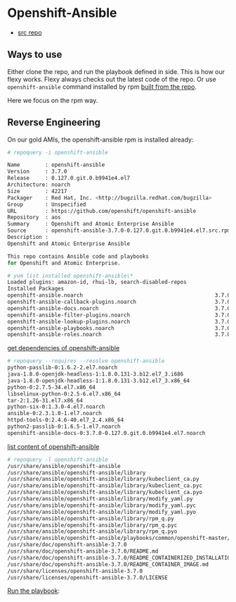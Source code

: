 # Openshift-Ansible

* [src repo](https://github.com/openshift/openshift-ansible)

## Ways to use
Either clone the repo, and run the playbook defined in side. This is how our flexy works. Flexy always checks out the latest code of the repo.
Or use <code>openshift-ansible</code> command installed by rpm [built from the repo](https://github.com/openshift/openshift-ansible/blob/master/BUILD.md).

Here we focus on the rpm way.

## Reverse Engineering

On our gold AMIs, the openshift-ansible rpm is installed already:

```sh
# repoquery -i openshift-ansible

Name        : openshift-ansible
Version     : 3.7.0
Release     : 0.127.0.git.0.b9941e4.el7
Architecture: noarch
Size        : 42217
Packager    : Red Hat, Inc. <http://bugzilla.redhat.com/bugzilla>
Group       : Unspecified
URL         : https://github.com/openshift/openshift-ansible
Repository  : aos
Summary     : Openshift and Atomic Enterprise Ansible
Source      : openshift-ansible-3.7.0-0.127.0.git.0.b9941e4.el7.src.rpm
Description :
Openshift and Atomic Enterprise Ansible

This repo contains Ansible code and playbooks
for Openshift and Atomic Enterprise.

# yum list installed openshift-ansible\*
Loaded plugins: amazon-id, rhui-lb, search-disabled-repos
Installed Packages
openshift-ansible.noarch                                          3.7.0-0.126.4.git.0.3fc2b9b.el7                          @aos
openshift-ansible-callback-plugins.noarch                         3.7.0-0.126.4.git.0.3fc2b9b.el7                          @aos
openshift-ansible-docs.noarch                                     3.7.0-0.126.4.git.0.3fc2b9b.el7                          @aos
openshift-ansible-filter-plugins.noarch                           3.7.0-0.126.4.git.0.3fc2b9b.el7                          @aos
openshift-ansible-lookup-plugins.noarch                           3.7.0-0.126.4.git.0.3fc2b9b.el7                          @aos
openshift-ansible-playbooks.noarch                                3.7.0-0.126.4.git.0.3fc2b9b.el7                          @aos
openshift-ansible-roles.noarch                                    3.7.0-0.126.4.git.0.3fc2b9b.el7                          @aos
```

[get dependencies of openshift-ansible](https://superuser.com/questions/294662/how-to-get-list-of-dependencies-of-non-installed-rpm-package)

```sh
# repoquery --requires --resolve openshift-ansible
python-passlib-0:1.6.2-2.el7.noarch
java-1.8.0-openjdk-headless-1:1.8.0.131-3.b12.el7_3.i686
java-1.8.0-openjdk-headless-1:1.8.0.131-3.b12.el7_3.x86_64
python-0:2.7.5-34.el7.x86_64
libselinux-python-0:2.5-6.el7.x86_64
tar-2:1.26-31.el7.x86_64
python-six-0:1.3.0-4.el7.noarch
ansible-0:2.3.1.0-1.el7.noarch
httpd-tools-0:2.4.6-40.el7_2.4.x86_64
python2-passlib-0:1.6.5-1.el7.noarch
openshift-ansible-docs-0:3.7.0-0.127.0.git.0.b9941e4.el7.noarch
```


[list content of openshift-ansible](https://stackoverflow.com/questions/104055/how-to-list-the-contents-of-a-package-using-yum)

```sh
# repoquery -l openshift-ansible
/usr/share/ansible/openshift-ansible
/usr/share/ansible/openshift-ansible/library
/usr/share/ansible/openshift-ansible/library/kubeclient_ca.py
/usr/share/ansible/openshift-ansible/library/kubeclient_ca.pyc
/usr/share/ansible/openshift-ansible/library/kubeclient_ca.pyo
/usr/share/ansible/openshift-ansible/library/modify_yaml.py
/usr/share/ansible/openshift-ansible/library/modify_yaml.pyc
/usr/share/ansible/openshift-ansible/library/modify_yaml.pyo
/usr/share/ansible/openshift-ansible/library/rpm_q.py
/usr/share/ansible/openshift-ansible/library/rpm_q.pyc
/usr/share/ansible/openshift-ansible/library/rpm_q.pyo
/usr/share/ansible/openshift-ansible/playbooks/common/openshift-master/library.rpmmoved
/usr/share/doc/openshift-ansible-3.7.0
/usr/share/doc/openshift-ansible-3.7.0/README.md
/usr/share/doc/openshift-ansible-3.7.0/README_CONTAINERIZED_INSTALLATION.md
/usr/share/doc/openshift-ansible-3.7.0/README_CONTAINER_IMAGE.md
/usr/share/licenses/openshift-ansible-3.7.0
/usr/share/licenses/openshift-ansible-3.7.0/LICENSE
```


[Run the playbook](https://docs.openshift.com/container-platform/3.6/install_config/install/advanced_install.html#running-the-advanced-installation-rpm):

```sh

```
